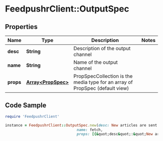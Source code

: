 # FeedpushrClient::OutputSpec

## Properties

Name | Type | Description | Notes
------------ | ------------- | ------------- | -------------
**desc** | **String** | Description of the output channel | 
**name** | **String** | Name of the output channel | 
**props** | [**Array&lt;PropSpec&gt;**](PropSpec.md) | PropSpecCollection is the media type for an array of PropSpec (default view) | 

## Code Sample

```ruby
require 'FeedpushrClient'

instance = FeedpushrClient::OutputSpec.new(desc: New articles are sent as JSON document to...,
                                 name: fetch,
                                 props: [{&quot;desc&quot;:&quot;New articles are sent as JSON document to...&quot;,&quot;name&quot;:&quot;url&quot;,&quot;options&quot;:{&quot;Vitae ducimus veritatis laudantium.&quot;:&quot;Deserunt saepe exercitationem consequuntur id earum accusantium.&quot;},&quot;type&quot;:&quot;text&quot;},{&quot;desc&quot;:&quot;New articles are sent as JSON document to...&quot;,&quot;name&quot;:&quot;url&quot;,&quot;options&quot;:{&quot;Vitae ducimus veritatis laudantium.&quot;:&quot;Deserunt saepe exercitationem consequuntur id earum accusantium.&quot;},&quot;type&quot;:&quot;text&quot;},{&quot;desc&quot;:&quot;New articles are sent as JSON document to...&quot;,&quot;name&quot;:&quot;url&quot;,&quot;options&quot;:{&quot;Vitae ducimus veritatis laudantium.&quot;:&quot;Deserunt saepe exercitationem consequuntur id earum accusantium.&quot;},&quot;type&quot;:&quot;text&quot;}])
```



